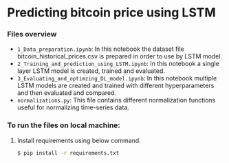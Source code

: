 # Predicting bitcoin price using LSTM


### Files overview
- `1_Data_preparation.ipynb`: In this notebook the dataset file bitcoin_historical_prices.csv is prepared in order to use by LSTM model.
- `2_Training_and_prediction_using_LSTM.ipynb`: In this notebook a single layer LSTM model is created, trained and evaluated.
- `3_Evaluating_and_optimzing_DL_model.ipynb`: In this notebook multiple LSTM models are created and trained with different hyperparameters and then evaluated and compared.
- `normalizations.py`: This file contains different normalization functions useful for normalizing time-series data.


### To run the files on local machine:

1. Install requirements using below command.

    ```sh
    $ pip install -r requirements.txt
    ```

